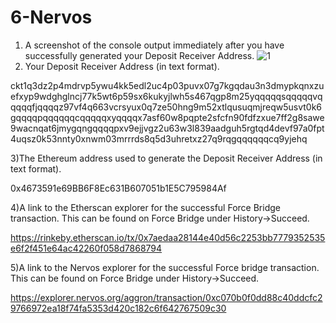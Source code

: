 # 6-Nervos
1)  A screenshot of the console output immediately after you have successfully generated your Deposit Receiver Address.
![1](https://user-images.githubusercontent.com/57771190/128869176-f6ceb78b-5a55-412b-9130-e5cd77c40297.PNG)
2) Your Deposit Receiver Address (in text format).

ckt1q3dz2p4mdrvp5ywu4kk5edl2uc4p03puvx07g7kgqdau3n3dmypkqnxzuefxyp9wdghglncj77k5wt6p59sx6kukyjlwh5s467qgp8m25yqqqqqsqqqqqvqqqqqfjqqqqz97vf4q663vcrsyux0q7ze50hng9m52xtlqusuqmjreqw5usvt0k6gqqqqpqqqqqqcqqqqqxyqqqqx7asf60w8pqpte2sfcfn90fdfzxue7ff2g8sawe9wacnqat6jmygqngqqqqpxv9ejjvgz2u63w3l839aadguh5rgtqd4devf97a0fpt4uqsz0k53nnty0xnwm03mrrrds8q5d3uhretxz27q9rqgqqqqqqcq9yjehq

3)The Ethereum address used to generate the Deposit Receiver Address (in text format).

0x4673591e69BB6F8Ec631B607051b1E5C795984Af

4)A link to the Etherscan explorer for the successful Force Bridge transaction. This can be found on Force Bridge under History→Succeed.

https://rinkeby.etherscan.io/tx/0x7aedaa28144e40d56c2253bb7779352535e6f2f451e64ac42260f058d7868794

5)A link to the Nervos explorer for the successful Force bridge transaction. This can be found on Force Bridge under History→Succeed.

https://explorer.nervos.org/aggron/transaction/0xc070b0f0dd88c40ddcfc29766972ea18f74fa5353d420c182c6f642767509c30
